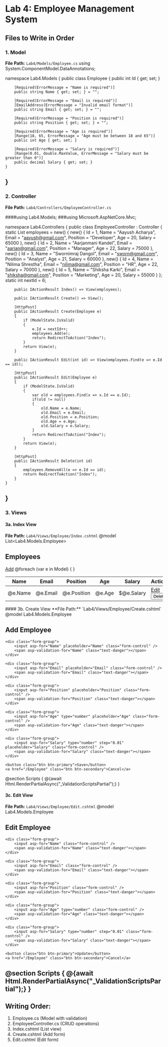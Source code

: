 # Lab 4: Employee Management System

## Files to Write in Order

### 1. Model
**File Path:** `Lab4/Models/Employee.cs`
using System.ComponentModel.DataAnnotations;

namespace Lab4.Models
{
    public class Employee
    {
        public int Id { get; set; }
        
        [Required(ErrorMessage = "Name is required")]
        public string Name { get; set; } = "";
        
        [Required(ErrorMessage = "Email is required")]
        [EmailAddress(ErrorMessage = "Invalid email format")]
        public string Email { get; set; } = "";
        
        [Required(ErrorMessage = "Position is required")]
        public string Position { get; set; } = "";
        
        [Required(ErrorMessage = "Age is required")]
        [Range(18, 65, ErrorMessage = "Age must be between 18 and 65")]
        public int Age { get; set; }
        
        [Required(ErrorMessage = "Salary is required")]
        [Range(0.01, double.MaxValue, ErrorMessage = "Salary must be greater than 0")]
        public decimal Salary { get; set; }
    }
}
---

### 2. Controller
**File Path:** `Lab4/Controllers/EmployeeController.cs`

####using Lab4.Models;
###using Microsoft.AspNetCore.Mvc;

namespace Lab4.Controllers
{
    public class EmployeeController : Controller
    {
        static List<Employee> employees = new()
        {
            new() { Id = 1, Name = "Aayush Acharya", Email = "aayush@gmail.com", Position = "Developer", Age = 20, Salary = 65000 },
            new() { Id = 2, Name = "Aarjanmani Kandel", Email = "aarjan@gmail.com", Position = "Manager", Age = 22, Salary = 75000 },
            new() { Id = 3, Name = "Swornimraj Dangol", Email = "sworn@gmail.com", Position = "Analyst", Age = 21, Salary = 60000 },
            new() { Id = 4, Name = "Nilima Shrestha", Email = "nilima@gmail.com", Position = "HR", Age = 22, Salary = 70000 },
            new() { Id = 5, Name = "Shiksha Karki", Email = "shiksha@gmail.com", Position = "Marketing", Age = 20, Salary = 55000 }
        };
        static int nextId = 6;

        public IActionResult Index() => View(employees);
        
        public IActionResult Create() => View();
        
        [HttpPost] 
        public IActionResult Create(Employee e) 
        { 
            if (ModelState.IsValid)
            {
                e.Id = nextId++; 
                employees.Add(e); 
                return RedirectToAction("Index"); 
            }
            return View(e);
        }
        
        public IActionResult Edit(int id) => View(employees.Find(e => e.Id == id));
        
        [HttpPost] 
        public IActionResult Edit(Employee e) 
        { 
            if (ModelState.IsValid)
            {
                var old = employees.Find(x => x.Id == e.Id); 
                if(old != null) 
                { 
                    old.Name = e.Name; 
                    old.Email = e.Email; 
                    old.Position = e.Position; 
                    old.Age = e.Age; 
                    old.Salary = e.Salary; 
                } 
                return RedirectToAction("Index"); 
            }
            return View(e);
        }
        
        [HttpPost] 
        public IActionResult Delete(int id) 
        { 
            employees.RemoveAll(e => e.Id == id); 
            return RedirectToAction("Index"); 
        }
    }
}
---

### 3. Views

#### 3a. Index View
**File Path:** `Lab4/Views/Employee/Index.cshtml`
@model List<Lab4.Models.Employee>

<h2>Employees</h2>
<a href="/Employee/Create" class="btn btn-primary">Add</a>

<table class="table">
    <thead>
        <tr>
            <th>Name</th>
            <th>Email</th>
            <th>Position</th>
            <th>Age</th>
            <th>Salary</th>
            <th>Actions</th>
        </tr>
    </thead>
    <tbody>
        @foreach (var e in Model)
        {
            <tr>
                <td>@e.Name</td>
                <td>@e.Email</td>
                <td>@e.Position</td>
                <td>@e.Age</td>
                <td>$@e.Salary</td>
                <td>
                    <a href="/Employee/Edit/@e.Id" class="btn btn-sm btn-warning">Edit</a>
                    <form method="post" action="/Employee/Delete" style="display:inline">
                        <input name="id" type="hidden" value="@e.Id">
                        <button class="btn btn-sm btn-danger">Delete</button>
                    </form>
                </td>
            </tr>
        }
    </tbody>
</table>
#### 3b. Create View
**File Path:** `Lab4/Views/Employee/Create.cshtml`
@model Lab4.Models.Employee

<h2>Add Employee</h2>

<form method="post">
    <div asp-validation-summary="ModelOnly" class="text-danger"></div>
    
    <div class="form-group">
        <input asp-for="Name" placeholder="Name" class="form-control" />
        <span asp-validation-for="Name" class="text-danger"></span>
    </div>
    
    <div class="form-group">
        <input asp-for="Email" placeholder="Email" class="form-control" />
        <span asp-validation-for="Email" class="text-danger"></span>
    </div>
    
    <div class="form-group">
        <input asp-for="Position" placeholder="Position" class="form-control" />
        <span asp-validation-for="Position" class="text-danger"></span>
    </div>
    
    <div class="form-group">
        <input asp-for="Age" type="number" placeholder="Age" class="form-control" />
        <span asp-validation-for="Age" class="text-danger"></span>
    </div>
    
    <div class="form-group">
        <input asp-for="Salary" type="number" step="0.01" placeholder="Salary" class="form-control" />
        <span asp-validation-for="Salary" class="text-danger"></span>
    </div>
    
    <button class="btn btn-primary">Save</button>
    <a href="/Employee" class="btn btn-secondary">Cancel</a>
</form>

@section Scripts {
    @{await Html.RenderPartialAsync("_ValidationScriptsPartial");}
}
#### 3c. Edit View
**File Path:** `Lab4/Views/Employee/Edit.cshtml`
@model Lab4.Models.Employee

<h2>Edit Employee</h2>

<form method="post">
    <input asp-for="Id" type="hidden" />
    <div asp-validation-summary="ModelOnly" class="text-danger"></div>
    
    <div class="form-group">
        <input asp-for="Name" class="form-control" />
        <span asp-validation-for="Name" class="text-danger"></span>
    </div>
    
    <div class="form-group">
        <input asp-for="Email" class="form-control" />
        <span asp-validation-for="Email" class="text-danger"></span>
    </div>
    
    <div class="form-group">
        <input asp-for="Position" class="form-control" />
        <span asp-validation-for="Position" class="text-danger"></span>
    </div>
    
    <div class="form-group">
        <input asp-for="Age" type="number" class="form-control" />
        <span asp-validation-for="Age" class="text-danger"></span>
    </div>
    
    <div class="form-group">
        <input asp-for="Salary" type="number" step="0.01" class="form-control" />
        <span asp-validation-for="Salary" class="text-danger"></span>
    </div>
    
    <button class="btn btn-primary">Update</button>
    <a href="/Employee" class="btn btn-secondary">Cancel</a>
</form>

@section Scripts {
    @{await Html.RenderPartialAsync("_ValidationScriptsPartial");}
}
---

## Writing Order:
1. Employee.cs (Model with validation)
2. EmployeeController.cs (CRUD operations)  
3. Index.cshtml (List view)
4. Create.cshtml (Add form)
5. Edit.cshtml (Edit form)
